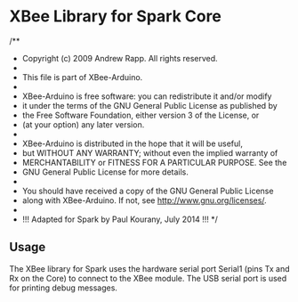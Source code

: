 XBee Library for Spark Core
===========================
 
/**
 * Copyright (c) 2009 Andrew Rapp. All rights reserved.
 *
 * This file is part of XBee-Arduino.
 *
 * XBee-Arduino is free software: you can redistribute it and/or modify
 * it under the terms of the GNU General Public License as published by
 * the Free Software Foundation, either version 3 of the License, or
 * (at your option) any later version.
 *
 * XBee-Arduino is distributed in the hope that it will be useful,
 * but WITHOUT ANY WARRANTY; without even the implied warranty of
 * MERCHANTABILITY or FITNESS FOR A PARTICULAR PURPOSE.  See the
 * GNU General Public License for more details.
 *
 * You should have received a copy of the GNU General Public License
 * along with XBee-Arduino.  If not, see <http://www.gnu.org/licenses/>.
 *
 *  !!! Adapted for Spark by Paul Kourany, July 2014 !!!
 */
 
Usage
-----
The XBee library for Spark uses the hardware serial port Serial1 (pins 
Tx and Rx on the Core) to connect to the XBee module. The USB serial 
port is used for printing debug messages.



 

 